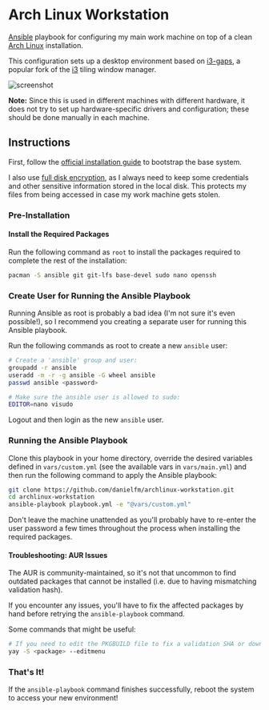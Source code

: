 # Arch Linux Workstation

[Ansible](https://www.ansible.com/) playbook for configuring my main work
machine on top of a clean [Arch Linux](https://www.archlinux.org/) installation.

This configuration sets up a desktop environment based on
[i3-gaps](https://github.com/Airblader/i3), a popular fork of the
[i3](https://i3wm.org/) tiling window manager.

![screenshot](./screenshot.png)

**Note:** Since this is used in different machines with different hardware, it
does not try to set up hardware-specific drivers and configuration; these should
be done manually in each machine.

## Instructions

First, follow the
[official installation guide](https://wiki.archlinux.org/index.php/installation_guide)
to bootstrap the base system.

I also use
[full disk encryption](https://wiki.archlinux.org/index.php/Dm-crypt), as I
always need to keep some credentials and other sensitive information stored in
the local disk. This protects my files from being accessed in case my work
machine gets stolen.

### Pre-Installation

#### Install the Required Packages

Run the following command as `root` to install the packages required to
complete the rest of the installation:

```sh
pacman -S ansible git git-lfs base-devel sudo nano openssh
```

### Create User for Running the Ansible Playbook

Running Ansible as root is probably a bad idea (I'm not sure it's even possible!),
so I recommend you creating a separate user for running this Ansible playbook.

Run the following commands as root to create a new `ansible` user:

```sh
# Create a 'ansible' group and user:
groupadd -r ansible
useradd -m -r -g ansible -G wheel ansible
passwd ansible <password>

# Make sure the ansible user is allowed to sudo:
EDITOR=nano visudo
```

Logout and then login as the new `ansible` user.

### Running the Ansible Playbook

Clone this playbook in your home directory, override the desired variables
defined in `vars/custom.yml` (see the available vars in `vars/main.yml`) and
then run the following command to apply the Ansible playbook:

```sh
git clone https://github.com/danielfm/archlinux-workstation.git
cd archlinux-workstation
ansible-playbook playbook.yml -e "@vars/custom.yml"
```

Don't leave the machine unattended as you'll probably have to re-enter the user
password a few times throughout the process when installing the required packages.

#### Troubleshooting: AUR Issues

The AUR is community-maintained, so it's not that uncommon to find outdated
packages that cannot be installed (i.e. due to having mismatching validation
hash).

If you encounter any issues, you'll have to fix the affected packages by hand
before retrying the `ansible-playbook` command.

Some commands that might be useful:

```sh
# If you need to edit the PKGBUILD file to fix a validation SHA or download URL:
yay -S <package> --editmenu
```

### That's It!

If the `ansible-playbook` command finishes successfully, reboot the system to
access your new environment!
